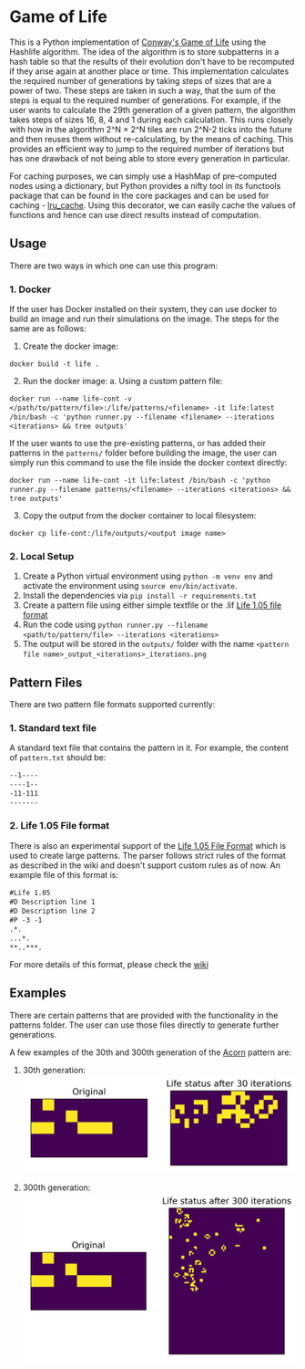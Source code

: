 # Game of Life

This is a Python implementation of [Conway's Game of Life](https://en.wikipedia.org/wiki/Conway%27s_Game_of_Life) using the Hashlife algorithm. The idea of the algorithm is to store subpatterns in a hash table so that the results of their evolution don't have to be recomputed if they arise again at another place or time. This implementation calculates the required number of generations by taking steps of sizes that are a power of two. These steps are taken in such a way, that
the sum of the steps is equal to the required number of generations. For example, if the user wants to calculate the 29th generation of a given pattern, the algorithm takes steps of sizes 16, 8, 4 and 1 during each calculation. This runs closely with how in the algorithm 2^N × 2^N tiles are run 2^N-2 ticks into the future and then reuses them without re-calculating, by the means of caching. This provides an efficient way to jump to the required number of iterations but has one drawback of not
being able to store every generation in particular.

For caching purposes, we can simply use a HashMap of pre-computed nodes using a dictionary, but Python provides a nifty tool in its functools package that can be found in the core packages and can be used for caching - [lru_cache](https://docs.python.org/3/library/functools.html#functools.lru_cache). Using this decorator, we can easily cache the values of functions and hence can use direct results instead of computation.

## Usage

There are two ways in which one can use this program:

### 1. Docker

If the user has Docker installed on their system, they can use docker to build an image and run their simulations on the image. The steps for the same are as follows:

1. Create the docker image:
 ```
 docker build -t life .
 ```
2. Run the docker image:
    a. Using a custom pattern file:
```
docker run --name life-cont -v </path/to/pattern/file>:/life/patterns/<filename> -it life:latest /bin/bash -c 'python runner.py --filename <filename> --iterations <iterations> && tree outputs'
```


If the user wants to use the pre-existing patterns, or has added their patterns in the `patterns/` folder before building the image, the user can simply run this command to use the file inside the docker context directly:
```
docker run --name life-cont -it life:latest /bin/bash -c 'python runner.py --filename patterns/<filename> --iterations <iterations> && tree outputs'

```
3. Copy the output from the docker container to local filesystem:
```
docker cp life-cont:/life/outputs/<output image name>
```

### 2. Local Setup

1. Create a Python virtual environment using `python -m venv env` and activate the environment using `source env/bin/activate`.
2. Install the dependencies via `pip install -r requirements.txt`
3. Create a pattern file using either simple textfile or the .lif [Life 1.05 file format](https://www.conwaylife.com/wiki/Life_1.05)
4. Run the code using `python runner.py --filename <path/to/pattern/file> --iterations <iterations>`
5. The output will be stored in the `outputs/` folder with the name `<pattern file name>_output_<iterations>_iterations.png`

## Pattern Files

There are two pattern file formats supported currently:

### 1. Standard text file

A standard text file that contains the pattern in it. For example, the content of `pattern.txt` should be:
```
--1----
----1--
-11-111
-------
```

### 2. Life 1.05 File format

There is also an experimental support of the [Life 1.05 File Format](https://www.conwaylife.com/wiki/Life_1.05) which is used to create large patterns. The parser follows strict rules of the format as described in the wiki and doesn't support custom rules as of now. An example file of this format is:

```
#Life 1.05
#D Description line 1
#D Description line 2
#P -3 -1
.*.
...*.
**..***.
```

For more details of this format, please check the [wiki](https://www.conwaylife.com/wiki/Life_1.05)

## Examples
There are certain patterns that are provided with the functionality in the patterns folder. The user can use those files directly to generate further generations.


A few examples of the 30th and 300th generation of the [Acorn](https://www.conwaylife.com/wiki/Acorn) pattern are:

1. 30th generation:
![Example output of 30th generation](https://github.com/chahak13/game-of-life/blob/master/outputs/test3_output_30_iterations.png)

1. 300th generation:
![Example output of 300th generation](https://github.com/chahak13/game-of-life/blob/master/outputs/test3_output_300_iterations.png)

